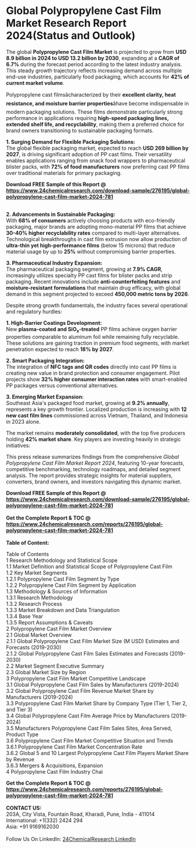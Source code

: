 <h1>Global Polypropylene Cast Film Market Research Report 2024(Status and Outlook)</h1><p>The global <strong>Polypropylene Cast Film Market</strong> is projected to grow from <strong>USD 8.9 billion in 2024 to USD 13.2 billion by 2030</strong>, expanding at a <strong>CAGR of 6.7%</strong> during the forecast period according to the latest industry analysis. This steady growth trajectory reflects increasing demand across multiple end-use industries, particularly food packaging, which accounts for <strong>42% of current market volume</strong>.</p><p>Polypropylene cast filmsâcharacterized by their <strong>excellent clarity, heat resistance, and moisture barrier properties</strong>âhave become indispensable in modern packaging solutions. These films demonstrate particularly strong performance in applications requiring <strong>high-speed packaging lines, extended shelf life, and recyclability</strong>, making them a preferred choice for brand owners transitioning to sustainable packaging formats.</p><p><strong>1. Surging Demand for Flexible Packaging Solutions:</strong><br>
The global flexible packaging market, expected to reach <strong>USD 269 billion by 2027</strong>, is driving significant adoption of PP cast films. Their versatility enables applications ranging from snack food wrappers to pharmaceutical blister packs, with <strong>72% of food manufacturers</strong> now preferring cast PP films over traditional materials for primary packaging.</p><div><b>Download FREE Sample of this Report @ 
            <a href="https://www.24chemicalresearch.com/download-sample/276195/global-polypropylene-cast-film-market-2024-781">
            https://www.24chemicalresearch.com/download-sample/276195/global-polypropylene-cast-film-market-2024-781</a></b></div><br><p><strong>2. Advancements in Sustainable Packaging:</strong><br>
With <strong>68% of consumers</strong> actively choosing products with eco-friendly packaging, major brands are adopting mono-material PP films that achieve <strong>30-40% higher recyclability rates</strong> compared to multi-layer alternatives. Technological breakthroughs in cast film extrusion now allow production of <strong>ultra-thin yet high-performance films</strong> (below 15 microns) that reduce material usage by up to <strong>25%</strong> without compromising barrier properties.</p><p><strong>3. Pharmaceutical Industry Expansion:</strong><br>
The pharmaceutical packaging segment, growing at <strong>7.9% CAGR</strong>, increasingly utilizes specialty PP cast films for blister packs and strip packaging. Recent innovations include <strong>anti-counterfeiting features</strong> and <strong>moisture-resistant formulations</strong> that maintain drug efficacy, with global demand in this segment projected to exceed <strong>450,000 metric tons by 2026</strong>.</p><p>Despite strong growth fundamentals, the industry faces several operational and regulatory hurdles:</p><p><strong>1. High-Barrier Coatings Development:</strong><br>
New <strong>plasma-coated and SiO<sub>x</sub>-treated</strong> PP films achieve oxygen barrier properties comparable to aluminum foil while remaining fully recyclable. These solutions are gaining traction in premium food segments, with market penetration expected to reach <strong>18% by 2027</strong>.</p><p><strong>2. Smart Packaging Integration:</strong><br>
The integration of <strong>NFC tags and QR codes</strong> directly into cast PP films is creating new value in brand protection and consumer engagement. Pilot projects show <strong>32% higher consumer interaction rates</strong> with smart-enabled PP packages versus conventional alternatives.</p><p><strong>3. Emerging Market Expansion:</strong><br>
Southeast Asia's packaged food market, growing at <strong>9.2% annually</strong>, represents a key growth frontier. Localized production is increasing with <strong>12 new cast film lines</strong> commissioned across Vietnam, Thailand, and Indonesia in 2023 alone.</p><p>The market remains <strong>moderately consolidated</strong>, with the top five producers holding <strong>42% market share</strong>. Key players are investing heavily in strategic initiatives:</p><p>This press release summarizes findings from the comprehensive <em>Global Polypropylene Cast Film Market Report 2024</em>, featuring 10-year forecasts, competitive benchmarking, technology roadmaps, and detailed segment analysis. The report provides strategic insights for material suppliers, converters, brand owners, and investors navigating this dynamic market.</p><div><b>Download FREE Sample of this Report @ 
            <a href="https://www.24chemicalresearch.com/download-sample/276195/global-polypropylene-cast-film-market-2024-781">
            https://www.24chemicalresearch.com/download-sample/276195/global-polypropylene-cast-film-market-2024-781</a></b></div><br><div><b>Get the Complete Report & TOC @ 
            <a href="https://www.24chemicalresearch.com/reports/276195/global-polypropylene-cast-film-market-2024-781">
            https://www.24chemicalresearch.com/reports/276195/global-polypropylene-cast-film-market-2024-781</a></b></div><br>
            <b>Table of Content:</b><p>Table of Contents<br />
1 Research Methodology and Statistical Scope<br />
1.1 Market Definition and Statistical Scope of Polypropylene Cast Film<br />
1.2 Key Market Segments<br />
1.2.1 Polypropylene Cast Film Segment by Type<br />
1.2.2 Polypropylene Cast Film Segment by Application<br />
1.3 Methodology & Sources of Information<br />
1.3.1 Research Methodology<br />
1.3.2 Research Process<br />
1.3.3 Market Breakdown and Data Triangulation<br />
1.3.4 Base Year<br />
1.3.5 Report Assumptions & Caveats<br />
2 Polypropylene Cast Film Market Overview<br />
2.1 Global Market Overview<br />
2.1.1 Global Polypropylene Cast Film Market Size (M USD) Estimates and Forecasts (2019-2030)<br />
2.1.2 Global Polypropylene Cast Film Sales Estimates and Forecasts (2019-2030)<br />
2.2 Market Segment Executive Summary<br />
2.3 Global Market Size by Region<br />
3 Polypropylene Cast Film Market Competitive Landscape<br />
3.1 Global Polypropylene Cast Film Sales by Manufacturers (2019-2024)<br />
3.2 Global Polypropylene Cast Film Revenue Market Share by Manufacturers (2019-2024)<br />
3.3 Polypropylene Cast Film Market Share by Company Type (Tier 1, Tier 2, and Tier 3)<br />
3.4 Global Polypropylene Cast Film Average Price by Manufacturers (2019-2024)<br />
3.5 Manufacturers Polypropylene Cast Film Sales Sites, Area Served, Product Type<br />
3.6 Polypropylene Cast Film Market Competitive Situation and Trends<br />
3.6.1 Polypropylene Cast Film Market Concentration Rate<br />
3.6.2 Global 5 and 10 Largest Polypropylene Cast Film Players Market Share by Revenue<br />
3.6.3 Mergers & Acquisitions, Expansion<br />
4 Polypropylene Cast Film Industry Chai</p><div><b>Get the Complete Report & TOC @ 
            <a href="https://www.24chemicalresearch.com/reports/276195/global-polypropylene-cast-film-market-2024-781">
            https://www.24chemicalresearch.com/reports/276195/global-polypropylene-cast-film-market-2024-781</a></b></div><br><b>CONTACT US:</b><br>
            203A, City Vista, Fountain Road, Kharadi, Pune, India - 411014<br>
            International: +1(332) 2424 294<br>
            Asia: +91 9169162030 <br><br>
            Follow Us On LinkedIn: <a href="https://www.linkedin.com/company/24chemicalresearch/">24ChemicalResearch LinkedIn</a>